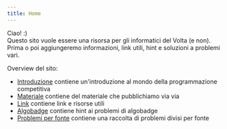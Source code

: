 ```yaml
---
title: Home
---
```


Ciao! :)    
Questo sito vuole essere una risorsa per gli informatici del Volta (e non). Prima o poi aggiungeremo informazioni, link utili, hint e soluzioni a problemi vari.

Overview del sito:
- [Introduzione](./introduzione.md) contiene un'introduzione al mondo della programmazione competitiva
- [Materiale](./materiale.md) contiene del materiale che pubblichiamo via via
- [Link](./link.md) contiene link e risorse utili
- [Algobadge](./algobadge.md) contiene hint ai problemi di algobadge 
- [Problemi per fonte](./problemi_gara.md) contiene una raccolta di problemi divisi per fonte 
